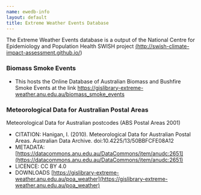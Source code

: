 ```yaml
---
name: ewedb-info
layout: default
title: Extreme Weather Events Database
---
```



The Extreme Weather Events database is a output of the National Centre for Epidemiology and Population Health SWISH project <a href="http://swish-climate-impact-assessment.github.io" target="_blank"> (http://swish-climate-impact-assessment.github.io/)</a>

### Biomass Smoke Events

- This hosts the Online Database of Australian Biomass and Bushfire Smoke Events at the link <a href="https://gislibrary-extreme-weather.anu.edu.au/biomass_smoke_events" target="_blank">https://gislibrary-extreme-weather.anu.edu.au/biomass_smoke_events</a>



### Meteorological Data for Australian Postal Areas
Meteorological Data for Australian postcodes (ABS Postal Areas 2001)

- CITATION: Hanigan, I. (2010). Meteorological Data for Australian Postal Areas. Australian Data Archive. doi:10.4225/13/50BBFCFE08A12
- METADATA: [https://datacommons.anu.edu.au/DataCommons/item/anudc:2651](https://datacommons.anu.edu.au/DataCommons/item/anudc:2651)
- LICENCE: CC BY 4.0
- DOWNLOADS [https://gislibrary-extreme-weather.anu.edu.au/poa_weather](https://gislibrary-extreme-weather.anu.edu.au/poa_weather)
